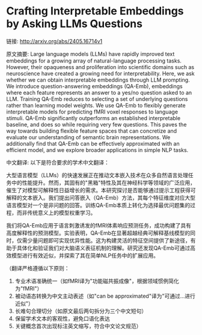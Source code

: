 # Crafting Interpretable Embeddings by Asking LLMs Questions

链接: http://arxiv.org/abs/2405.16714v1

原文摘要:
Large language models (LLMs) have rapidly improved text embeddings for a
growing array of natural-language processing tasks. However, their opaqueness
and proliferation into scientific domains such as neuroscience have created a
growing need for interpretability. Here, we ask whether we can obtain
interpretable embeddings through LLM prompting. We introduce question-answering
embeddings (QA-Emb), embeddings where each feature represents an answer to a
yes/no question asked to an LLM. Training QA-Emb reduces to selecting a set of
underlying questions rather than learning model weights.
  We use QA-Emb to flexibly generate interpretable models for predicting fMRI
voxel responses to language stimuli. QA-Emb significantly outperforms an
established interpretable baseline, and does so while requiring very few
questions. This paves the way towards building flexible feature spaces that can
concretize and evaluate our understanding of semantic brain representations. We
additionally find that QA-Emb can be effectively approximated with an efficient
model, and we explore broader applications in simple NLP tasks.

中文翻译:
以下是符合要求的学术中文翻译：

大型语言模型（LLMs）的快速发展正在推动文本嵌入技术在众多自然语言处理任务中的性能提升。然而，其固有的"黑箱"特性及其在神经科学等领域的广泛应用，催生了对模型可解释性日益增长的需求。本研究探讨是否能够通过提示工程获得可解释的文本嵌入。我们提出问答嵌入（QA-Emb）方法，其每个特征维度对应大型语言模型对一个是非问题的回答。训练QA-Emb本质上转化为选择最优问题集的过程，而非传统意义上的模型权重学习。

我们将QA-Emb应用于语言刺激诱发的fMRI体素响应预测任务，成功构建了具有高度解释性的预测模型。实验表明，QA-Emb在显著超越经典可解释基线模型的同时，仅需少量问题即可实现优异性能。这为构建灵活的特征空间提供了新途径，有助于具体化和验证我们对大脑语义表征机制的理解。研究还发现QA-Emb可通过高效模型进行有效近似，并探索了其在简单NLP任务中的扩展应用。

（翻译严格遵循以下原则：
1. 专业术语准确统一（如fMRI译为"功能磁共振成像"，根据领域惯例简化为"fMRI"）
2. 被动语态转换为中文主动表述（如"can be approximated"译为"可通过...进行近似"）
3. 长难句合理切分（如原文最后两句拆分为三个中文短句）
4. 保留学术文本的客观性，避免口语化表达
5. 关键概念首次出现标注英文缩写，符合中文论文规范）
